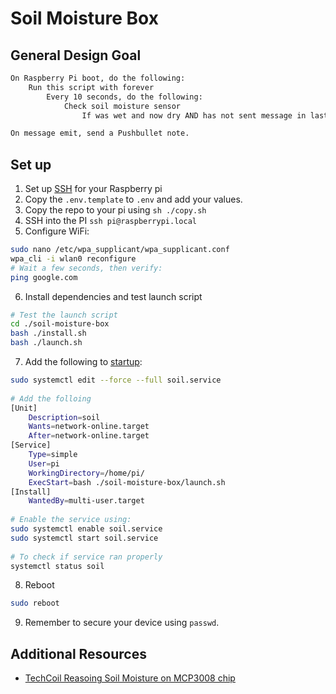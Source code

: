 # Soil Moisture Box

## General Design Goal

```txt
On Raspberry Pi boot, do the following:
    Run this script with forever
        Every 10 seconds, do the following:
            Check soil moisture sensor
                If was wet and now dry AND has not sent message in last day, emit info

On message emit, send a Pushbullet note.
```

## Set up

1. Set up [SSH](https://desertbot.io/blog/ssh-into-pi-zero-over-usb) for your Raspberry pi
2. Copy the `.env.template` to `.env` and add your values.
3. Copy the repo to your pi using `sh ./copy.sh`
4. SSH into the PI `ssh pi@raspberrypi.local`
5. Configure WiFi:

```bash
sudo nano /etc/wpa_supplicant/wpa_supplicant.conf
wpa_cli -i wlan0 reconfigure
# Wait a few seconds, then verify:
ping google.com
```

6. Install dependencies and test launch script

```bash
# Test the launch script
cd ./soil-moisture-box
bash ./install.sh
bash ./launch.sh
```

7. Add the following to [startup](https://www.dexterindustries.com/howto/run-a-program-on-your-raspberry-pi-at-startup/):

```sh
sudo systemctl edit --force --full soil.service
 
# Add the folloing
[Unit]
    Description=soil
    Wants=network-online.target
    After=network-online.target
[Service]
    Type=simple
    User=pi
    WorkingDirectory=/home/pi/
    ExecStart=bash ./soil-moisture-box/launch.sh
[Install]
    WantedBy=multi-user.target
 
# Enable the service using:
sudo systemctl enable soil.service
sudo systemctl start soil.service
 
# To check if service ran properly
systemctl status soil
```

8. Reboot

```sh
sudo reboot
```

9. Remember to secure your device using `passwd`.

## Additional Resources

- [TechCoil Reasoing Soil Moisture on MCP3008 chip](https://www.techcoil.com/blog/how-to-read-soil-moisture-level-with-raspberry-pi-and-a-yl-69-fc-28-moisture-sensor/)
